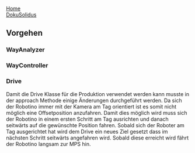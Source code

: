 [Home](home)  
[DokuSolidus](DokuSolidus)  
  
## Vorgehen  

### WayAnalyzer  


  
### WayController  
  

  

### Drive

Damit die Drive Klasse für die Produktion verwendet werden kann musste in der approach Methode einige Änderungen durchgeführt werden. Da sich der Robotino immer mit der Kamera am Tag orientiert ist es somit nicht möglich eine Offsetposition anzufahren. Damit dies möglich wird muss sich der Robotino in einem ersten Schritt am Tag ausrichten und danach seitwärts auf die gewünschte Position fahren. Sobald sich der Roboter am Tag ausgerichtet hat wird dem Drive ein neues Ziel gesetzt dass im nächsten Schritt seitwärts angefahren wird. Sobald diese erreicht wird fährt der Robotino langsam zur MPS hin.